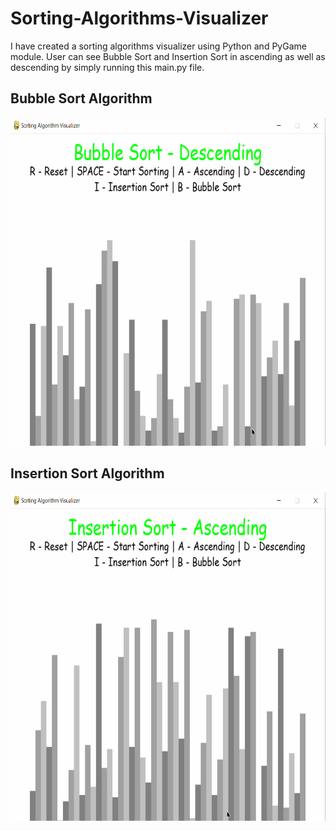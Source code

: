 # Sorting-Algorithms-Visualizer

I have created a sorting algorithms visualizer using Python and PyGame module.
User can see Bubble Sort and Insertion Sort in ascending as well as descending  by simply running this main.py file.

## Bubble Sort Algorithm
<img src="gif/BubbleSort.gif" width="725" height="525"/>

## Insertion Sort Algorithm
<img src="gif/InsertionSort.gif" width="725" height="525"/>
